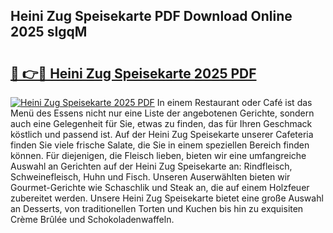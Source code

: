 ## Heini Zug Speisekarte PDF Download Online 2025 sIgqM

# <h2><a href="http://gc882b9.nevu.top/?p=Heini+Zug+Speisekarte">🔗 👉🔴 Heini Zug Speisekarte 2025 PDF</a></h2>

[![Heini Zug Speisekarte 2025 PDF](https://i.imgur.com/dBaPXMq.png)](http://gc882b9.nevu.top/?p=Heini+Zug+Speisekarte)
In einem Restaurant oder Café ist das Menü des Essens nicht nur eine Liste der angebotenen Gerichte, sondern auch eine Gelegenheit für Sie, etwas zu finden, das für Ihren Geschmack köstlich und passend ist. Auf der Heini Zug Speisekarte unserer Cafeteria finden Sie viele frische Salate, die Sie in einem speziellen Bereich finden können. Für diejenigen, die Fleisch lieben, bieten wir eine umfangreiche Auswahl an Gerichten auf der Heini Zug Speisekarte an: Rindfleisch, Schweinefleisch, Huhn und Fisch. Unseren Auserwählten bieten wir Gourmet-Gerichte wie Schaschlik und Steak an, die auf einem Holzfeuer zubereitet werden. Unsere Heini Zug Speisekarte bietet eine große Auswahl an Desserts, von traditionellen Torten und Kuchen bis hin zu exquisiten Crème Brûlée und Schokoladenwaffeln.

